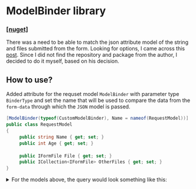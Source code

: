 # ModelBinder library
### [[nuget]](https://www.nuget.org/packages/ModelBinders.MVC)

There was a need to be able to match the json attribute model of the string and files submitted from the form.
Looking for options, I came across this [post](https://github.com/thomaslevesque/blog/blob/e447b45f52e2552d4bd612cec78e6be747db08ce/content/posts/2018-09-04-handling-multipart-requests-with-json-and-file-uploads-in-asp-net-core/index.md).
Since I did not find the repository and package from the author, I decided to do it myself, based on his decision.

## How to use?
Added attribute for the requset model `ModelBinder` 
with parameter type `BinderType` 
and set the name that will be used to compare the data from the `form-data` 
through which the `JSON` model is passed.

```csharp
[ModelBinder(typeof(CustomModelBinder), Name = nameof(RequestModel))]
public class RequestModel
{
     public string Name { get; set; }
     public int Age { get; set; }
     
     public IFormFile File { get; set; }
     public ICollection<IFormFile> OtherFiles { get; set; }
}
```
<details>
  <summary>For the models above, the query would look something like this:</summary>

    ```curl
    curl --location 'http://localhost/api/do-some-with-data' \
    --form 'RequestModel="{\"name\":\"kek\", \"age\":\"puc\"}";type=application/json' \
    --form 'File=@"../SomeFile1.jpg"' \
    --form 'OtherFiles=@"../SomeFile1.jpg"' \
    --form 'OtherFiles=@"../SomeFile2.jpg"'
    ```
![PostmanExample.png](Resources%2FImages%2FPostmanExample.png)
</details>